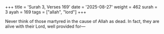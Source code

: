 +++
title = 'Surah 3, Verses 169'
date = '2025-08-27'
weight = 462
surah = 3
ayah = 169
tags = ["allah", "lord"]
+++

Never think of those martyred in the cause of Allah as dead. In fact, they are alive with their Lord, well provided for—